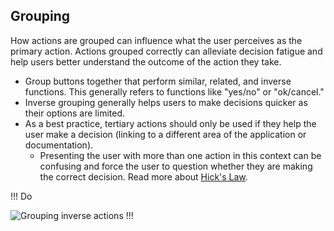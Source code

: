 ## Grouping

How actions are grouped can influence what the user perceives as the primary action. Actions grouped correctly can alleviate decision fatigue and help users better understand the outcome of the action they take.

- Group buttons together that perform similar, related, and inverse functions. This generally refers to functions like "yes/no" or "ok/cancel." 
- Inverse grouping generally helps users to make decisions quicker as their options are limited.
- As a best practice, tertiary actions should only be used if they help the user make a decision (linking to a different area of the application or documentation).
    - Presenting the user with more than one action in this context can be confusing and force the user to question whether they are making the correct decision. Read more about [Hick's Law](https://www.interaction-design.org/literature/article/hick-s-law-making-the-choice-easier-for-users).

!!! Do

![Grouping inverse actions](/assets/patterns/button-alignment/grouping-inverse-actions.png)
!!!